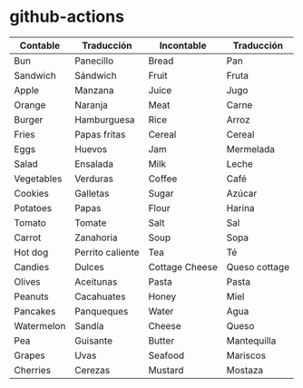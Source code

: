 # github-actions



| **Contable** | **Traducción** | **Incontable** | **Traducción** |
|--------------------------|---------------------------|------------------------------|---------------------------|
| Bun                      | Panecillo                  | Bread                        | Pan                       |
| Sandwich                 | Sándwich                   | Fruit                        | Fruta                     |
| Apple                    | Manzana                    | Juice                        | Jugo                      |
| Orange                   | Naranja                    | Meat                         | Carne                     |
| Burger                   | Hamburguesa                | Rice                         | Arroz                     |
| Fries                    | Papas fritas               | Cereal                       | Cereal                    |
| Eggs                     | Huevos                     | Jam                          | Mermelada                 |
| Salad                    | Ensalada                   | Milk                         | Leche                     |
| Vegetables               | Verduras                   | Coffee                       | Café                      |
| Cookies                  | Galletas                   | Sugar                        | Azúcar                    |
| Potatoes                 | Papas                      | Flour                        | Harina                    |
| Tomato                   | Tomate                     | Salt                         | Sal                       |
| Carrot                   | Zanahoria                  | Soup                         | Sopa                      |
| Hot dog                  | Perrito caliente           | Tea                          | Té                        |
| Candies                  | Dulces                     | Cottage Cheese               | Queso cottage             |
| Olives                   | Aceitunas                  | Pasta                        | Pasta                     |
| Peanuts                  | Cacahuates                 | Honey                        | Miel                      |
| Pancakes                 | Panqueques                 | Water                        | Agua                      |
| Watermelon               | Sandía                     | Cheese                       | Queso                     |
| Pea                      | Guisante                   | Butter                       | Mantequilla               |
| Grapes                   | Uvas                       | Seafood                      | Mariscos                  |
| Cherries                 | Cerezas                    | Mustard                      | Mostaza                   |
